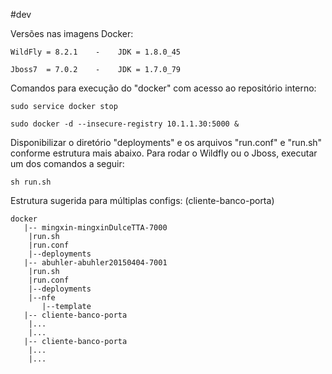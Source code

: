 #dev

Versões nas imagens Docker:

	WildFly = 8.2.1	   -	JDK = 1.8.0_45

	Jboss7  = 7.0.2    - 	JDK = 1.7.0_79


Comandos para execução do "docker" com acesso ao repositório interno:
	
	sudo service docker stop
	
	sudo docker -d --insecure-registry 10.1.1.30:5000 &
	
	
Disponibilizar o diretório "deployments" e os arquivos "run.conf" e "run.sh" conforme estrutura mais abaixo. Para rodar o Wildfly ou o Jboss, executar um dos comandos a seguir:

	sh run.sh
	

Estrutura sugerida para múltiplas configs: (cliente-banco-porta)

	docker	
	   |-- mingxin-mingxinDulceTTA-7000
	  	|run.sh
		|run.conf
	  	|--deployments
	   |-- abuhler-abuhler20150404-7001
	  	|run.sh
		|run.conf
	  	|--deployments
	  	|--nfe
	  	   |--template
	   |-- cliente-banco-porta
		|...
		|...
	   |-- cliente-banco-porta
		|...
		|...


